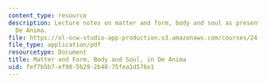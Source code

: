 ```yaml
---
content_type: resource
description: Lecture notes on matter and form, body and soul as presented in Aristotle's
  De Anima.
file: https://ol-ocw-studio-app-production.s3.amazonaws.com/courses/24-01-classics-of-western-philosophy-spring-2016/fef7b5b7ef985b292b4875fea1d576e1_MIT24_01S16_SES7.pdf
file_type: application/pdf
resourcetype: Document
title: Matter and Form, Body and Soul, in De Anima
uid: fef7b5b7-ef98-5b29-2b48-75fea1d576e1
---
```

